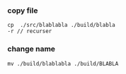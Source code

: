 ### copy file
```
cp  ./src/blablabla ./build/blabla
-r // recurser
```

### change name
```
mv ./build/blablabla ./build/BLABLA
```
